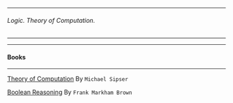 ------------------
###### Logic. Theory of Computation.
----------------


------------------
#### Books
----------------

[Theory of Computation](https://www.amazon.com/Introduction-Theory-Computation-Michael-Sipser/dp/113318779X/ref=sr_1_1?keywords=Theory+of+computation&qid=1560707698&s=gateway&sr=8-1) By `Michael Sipser`

[Boolean Reasoning](https://www.amazon.com/Boolean-Reasoning-Logic-Equations-Mathematics/dp/0486427854/ref=sr_1_1?keywords=Boolean+reasoning&qid=1560707813&s=gateway&sr=8-1)   By `Frank Markham Brown` 
